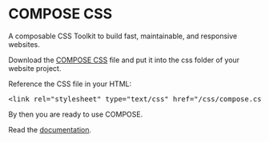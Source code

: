 # COMPOSE CSS 

A composable CSS Toolkit to build fast, maintainable, and responsive websites.

Download the <a href="/ulfschneider/compose-css/blob/master/css/compose.css" download>COMPOSE CSS</a> file and put it into the css folder of your website project.

Reference the CSS file in your HTML:
<pre>&ltlink rel="stylesheet" type="text/css" href="/css/compose.css"></pre>
By then you are ready to use COMPOSE.

Read the [documentation](https://htmlpreview.github.io/?https://github.com/ulfschneider/compose-css/blob/master/index.html).